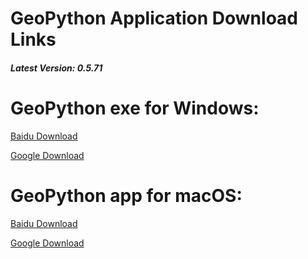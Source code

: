 # GeoPython Application Download Links


##### Latest Version: 0.5.71

# GeoPython exe for Windows:
[Baidu Download](http://pan.baidu.com/s/1sl2Ym4l)

[Google Download](https://drive.google.com/open?id=0B299gyAIgmpqMVVQakZtRE1mWTA)



# GeoPython app for macOS:
[Baidu Download](http://pan.baidu.com/s/1skVimoX)

[Google Download](https://drive.google.com/open?id=0B299gyAIgmpqR010S08zaFdFR0k)

